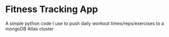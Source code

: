 # Fitness Tracking App
A simple python code I use to push daily workout times/reps/exercises to a mongoDB Atlas cluster.
